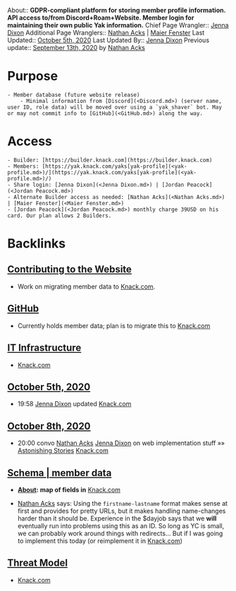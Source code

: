 About:: __GDPR-compliant platform for storing member profile information. 
API access to/from Discord+Roam+Website. 
Member login for maintaining their own public Yak information.__
Chief Page Wrangler:: [Jenna Dixon](<Jenna Dixon.md>)
    Additional Page Wranglers:: [Nathan Acks](<Nathan Acks.md>) | [Maier Fenster](<Maier Fenster.md>) 
Last Updated:: [October 5th, 2020](<October 5th, 2020.md>)
Last Updated By:: [Jenna Dixon](<Jenna Dixon.md>)
Previous update:: [September 13th, 2020](<September 13th, 2020.md>) by [Nathan Acks](<Nathan Acks.md>)
# Purpose
    - Member database (future website release)
        - Minimal information from [Discord](<Discord.md>) (server name, user ID, role data) will be moved over using a `yak_shaver` bot. May or may not commit info to [GitHub](<GitHub.md>) along the way.
# Access
    - Builder: [https://builder.knack.com](https://builder.knack.com)
    - Members: [https://yak.knack.com/yaks[yak-profile](<yak-profile.md>)/](https://yak.knack.com/yaks[yak-profile](<yak-profile.md>)/)
    - Share login: [Jenna Dixon](<Jenna Dixon.md>) | [Jordan Peacock](<Jordan Peacock.md>) 
    - Alternate Builder access as needed: [Nathan Acks](<Nathan Acks.md>) | [Maier Fenster](<Maier Fenster.md>) 
    - [Jordan Peacock](<Jordan Peacock.md>) monthly charge 39USD on his card. Our plan allows 2 Builders.

# Backlinks
## [Contributing to the Website](<Contributing to the Website.md>)
- Work on migrating member data to [Knack.com](<Knack.com.md>).

## [GitHub](<GitHub.md>)
- Currently holds member data; plan is to migrate this to [Knack.com](<Knack.com.md>)

## [IT Infrastructure](<IT Infrastructure.md>)
- [Knack.com](<Knack.com.md>)

## [October 5th, 2020](<October 5th, 2020.md>)
- 19:58 [Jenna Dixon](<Jenna Dixon.md>) updated [Knack.com](<Knack.com.md>)

## [October 8th, 2020](<October 8th, 2020.md>)
- 20:00 convo [Nathan Acks](<Nathan Acks.md>) [Jenna Dixon](<Jenna Dixon.md>) on web implementation stuff »» [Astonishing Stories](<Astonishing Stories.md>) [Knack.com](<Knack.com.md>)

## [Schema | member data](<Schema | member data.md>)
- **[About](<About.md>):** __map of fields in__ [Knack.com](<Knack.com.md>)

- [Nathan Acks](<Nathan Acks.md>) says: Using the `firstname-lastname` format makes sense at first and provides for pretty URLs, but it makes handling name-changes harder than it should be. Experience in the $dayjob says that we __will__ eventually run into problems using this as an ID. So long as YC is small, we can probably work around things with redirects... But if I was going to implement this today (or reimplement it in [Knack.com](<Knack.com.md>))

## [Threat Model](<Threat Model.md>)
- [Knack.com](<Knack.com.md>)

